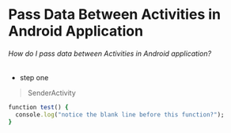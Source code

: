 # Pass Data Between Activities in Android Application

###### How do I pass data between Activities in Android application?

- step one

> SenderActivity



```ruby
function test() {
  console.log("notice the blank line before this function?");
}
```

